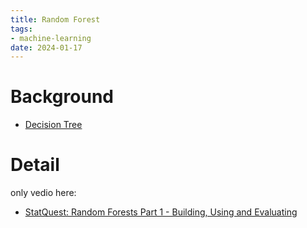 ```yaml
---
title: Random Forest
tags:
- machine-learning
date: 2024-01-17
---
```


# Background

* [Decision Tree](computer_sci/deep_learning_and_machine_learning/deep_learning/decision_tree.md)

# Detail

only vedio here:

* [StatQuest: Random Forests Part 1 - Building, Using and Evaluating](https://www.youtube.com/watch?v=J4Wdy0Wc_xQ&t=32s "StatQuest: Random Forests Part 1 - Building, Using and Evaluating")

